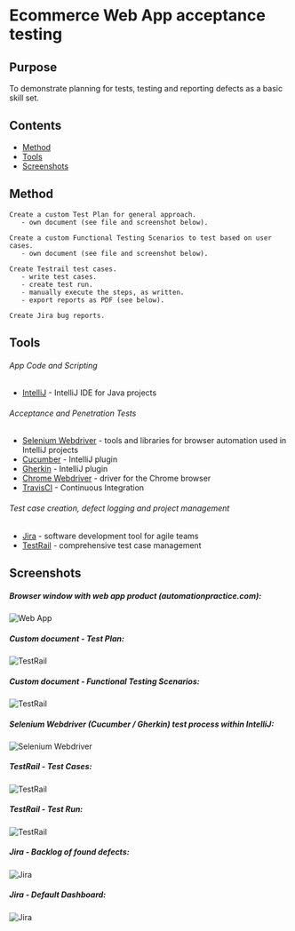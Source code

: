 # Ecommerce Web App acceptance testing

## Purpose
To demonstrate planning for tests, testing and reporting defects as a basic skill set.

## Contents
* [Method](#method)
* [Tools](#tools)
* [Screenshots](#screenshots)


## Method  
``` 
Create a custom Test Plan for general approach. 
   - own document (see file and screenshot below).

Create a custom Functional Testing Scenarios to test based on user cases.
   - own document (see file and screenshot below).

Create Testrail test cases.
   - write test cases.
   - create test run.
   - manually execute the steps, as written.
   - export reports as PDF (see below).

Create Jira bug reports.

 ```

## Tools

###### App Code and Scripting
  - [IntelliJ](https://www.jetbrains.com/idea/) - IntelliJ IDE for Java projects

###### Acceptance and Penetration Tests
  - [Selenium Webdriver](https://www.selenium.dev/documentation/en/) - tools and libraries for browser automation used in IntelliJ projects
  - [Cucumber](https://cucumber.io/) - IntelliJ plugin
  - [Gherkin](https://cucumber.io/docs/gherkin/) - IntelliJ plugin
  - [Chrome Webdriver](https://chromedriver.chromium.org/downloads) - driver for the Chrome browser
  - [TravisCI](https://travis-ci.org/) - Continuous Integration

###### Test case creation, defect logging and project management
  - [Jira](https://www.atlassian.com/software/jira) - software development tool for agile teams
  - [TestRail](https://www.gurock.com/testrail/) - comprehensive test case management
  
## Screenshots  

  ##### Browser window with web app product (automationpractice.com):
  ![Web App](https://i.imgur.com/0b5kgBs.jpg)
  
   ##### Custom document - Test Plan:
   ![TestRail](https://i.imgur.com/1oNgXVP.jpg)
 
  ##### Custom document - Functional Testing Scenarios:
   ![TestRail](https://i.imgur.com/mcMcXvN.jpg)
        
  ##### Selenium Webdriver (Cucumber / Gherkin) test process within IntelliJ:
  ![Selenium Webdriver](https://i.imgur.com/bf5Bt8s.jpg)
  
   ##### TestRail - Test Cases:
  ![TestRail](https://i.imgur.com/ZUM5il8.jpg)
  
  ##### TestRail - Test Run:
  ![TestRail](https://i.imgur.com/RRDIkN0.jpg)
  
  ##### Jira - Backlog of found defects:
  ![Jira](https://i.imgur.com/ZYu3OFK.jpg)

  ##### Jira - Default Dashboard:
  ![Jira](https://i.imgur.com/boQrc5y.jpg)







